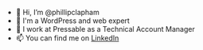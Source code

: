 - 👋 Hi, I’m @phillipclapham
- 👀 I'm a WordPress and web expert
- 💞️ I work at Pressable as a Technical Account Manager
- 📫 You can find me on [LinkedIn](https://www.linkedin.com/in/phillipclapham/)

<!---
phillipclapham/phillipclapham is a ✨ special ✨ repository because its `README.md` (this file) appears on your GitHub profile.
You can click the Preview link to take a look at your changes.
--->
